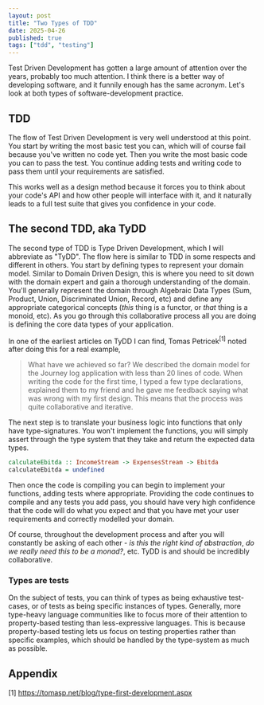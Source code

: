 ```yaml
---
layout: post
title: "Two Types of TDD"
date: 2025-04-26
published: true
tags: ["tdd", "testing"]
---
```


Test Driven Development has gotten a large amount of attention over the years, probably too much attention. I think there is a better way of developing software, and it funnily enough has the same acronym. Let's look at both types of software-development practice.

## TDD

The flow of Test Driven Development is very well understood at this point. You start by writing the most basic test you can, which will of course fail because you've written no code yet. Then you write the most basic code you can to pass the test. You continue adding tests and writing code to pass them until your requirements are satisfied.

This works well as a design method because it forces you to think about your code's API and how other people will interface with it, and it naturally leads to a full test suite that gives you confidence in your code. 

## The second TDD, aka TyDD

The second type of TDD is Type Driven Development, which I will abbreviate as "TyDD". The flow here is similar to TDD in some respects and different in others. You start by defining types to represent your domain model. Similar to Domain Driven Design, this is where you need to sit down with the domain expert and gain a thorough understanding of the domain. You'll generally represent the domain through Algebraic Data Types (Sum, Product, Union, Discriminated Union, Record, etc) and define any appropriate categorical concepts (*this* thing is a functor, or *that* thing is a monoid, etc). As you go through this collaborative process all you are doing is defining the core data types of your application.

In one of the earliest articles on TyDD I can find, Tomas Petricek<sup>[1]</sup> noted after doing this for a real example,

> What have we achieved so far? We described the domain model for the Journey log application with less than 20 lines of code. When writing the code for the first time, I typed a few type declarations, explained them to my friend and he gave me feedback saying what was wrong with my first design. This means that the process was quite collaborative and iterative.

The next step is to translate your business logic into functions that only have type-signatures. You won't implement the functions, you will simply assert through the type system that they take and return the expected data types. 

```haskell
calculateEbitda :: IncomeStream -> ExpensesStream -> Ebitda
calculateEbitda = undefined
```

Then once the code is compiling you can begin to implement your functions, adding tests where appropriate. Providing the code continues to compile and any tests you add pass, you should have very high confidence that the code will do what you expect and that you have met your user requirements and correctly modelled your domain.

Of course, throughout the development process and after you will constantly be asking of each other - *is this the right kind of abstraction*, *do we really need this to be a monad?*, etc. TyDD is and should be incredibly collaborative.

### Types are tests

On the subject of tests, you can think of types as being exhaustive test-cases, or of tests as being specific instances of types. Generally, more type-heavy language communities like to focus more of their attention to property-based testing than less-expressive languages. This is because property-based testing lets us focus on testing properties rather than specific examples, which should be handled by the type-system as much as possible.

## Appendix

[1] https://tomasp.net/blog/type-first-development.aspx

